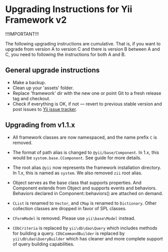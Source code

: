 Upgrading Instructions for Yii Framework v2
===========================================

!!!IMPORTANT!!!

The following upgrading instructions are cumulative. That is,
if you want to upgrade from version A to version C and there is
version B between A and C, you need to following the instructions
for both A and B.


General upgrade instructions
----------------------------

- Make a backup.
- Clean up your 'assets' folder.
- Replace 'framework' dir with the new one or point Git to a fresh
  release tag and checkout.
- Check if everything is OK, if not — revert to previous stable version and post
  issues to [Yii issue tracker](https://github.com/yiisoft/yii/issues).


Upgrading from v1.1.x
---------------------

- All framework classes are now namespaced, and the name prefix `C` is removed.

- The format of path alias is changed to `@yii/base/Component`.
  In 1.x, this would be `system.base.CComponent`. See guide for more details.

- The root alias `@yii` now represents the framework installation directory.
   In 1.x, this is named as `system`. We also removed `zii` root alias.

- Object serves as the base class that supports properties. And Component extends
  from Object and supports events and behaviors. Behaviors declared in
  Component::behaviors() are attached on demand.

- `CList` is renamed to `Vector`, and `CMap` is renamed to `Dictionary`.
  Other collection classes are dropped in favor of SPL classes.

- `CFormModel` is removed. Please use `yii\base\Model` instead.

- `CDbCriteria` is replaced by `yii\db\dao\Query` which includes methods for
  building a query. `CDbCommandBuilder` is replaced by `yii\db\dao\QueryBuilder`
  which has cleaner and more complete support of query building capabilities.


